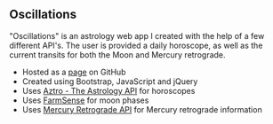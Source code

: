 ## Oscillations

"Oscillations" is an astrology web app I created with the help of a few different API's. The user is provided a daily horoscope, as well as the current transits for both the Moon and Mercury retrograde.

- Hosted as a [page](https://averyramirez.github.io/astrologyApp/) on GitHub
- Created using Bootstrap, JavaScript and jQuery
- Uses [Aztro - The Astrology API](https://github.com/sameerkumar18/aztro/) for horoscopes
- Uses [FarmSense](https://www.farmsense.net/api/astro-widgets/) for moon phases
- Uses [Mercury Retrograde API](https://mercuryretrogradeapi.com/about.html) for Mercury retrograde information

